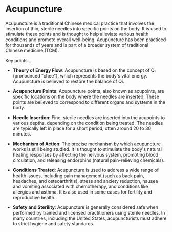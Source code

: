 # Acupuncture

Acupuncture is a traditional Chinese medical practice that involves the insertion of thin, sterile needles into specific points on the body. It is used to stimulate these points and is thought to help alleviate various health conditions and promote overall well-being. Acupuncture has been practiced for thousands of years and is part of a broader system of traditional Chinese medicine (TCM).

Key points…

* **Theory of Energy Flow**: Acupuncture is based on the concept of Qi (pronounced "chee"), which represents the body's vital energy. Acupuncture is believed to restore the balance of Qi.

* **Acupuncture Points**: Acupuncture points, also known as acupoints, are specific locations on the body where the needles are inserted. These points are believed to correspond to different organs and systems in the body.

* **Needle Insertion**: Fine, sterile needles are inserted into the acupoints to various depths, depending on the condition being treated. The needles are typically left in place for a short period, often around 20 to 30 minutes.

* **Mechanism of Action**: The precise mechanism by which acupuncture works is still being studied. It is thought to stimulate the body's natural healing responses by affecting the nervous system, promoting blood circulation, and releasing endorphins (natural pain-relieving chemicals).

* **Conditions Treated**: Acupuncture is used to address a wide range of health issues, including pain management (such as back pain, headaches, and osteoarthritis), stress and anxiety reduction, nausea and vomiting associated with chemotherapy, and conditions like allergies and asthma. It is also used in some cases for fertility and reproductive health.

* **Safety and Sterility**: Acupuncture is generally considered safe when performed by trained and licensed practitioners using sterile needles. In many countries, including the United States, acupuncturists must adhere to strict hygiene and safety standards.
